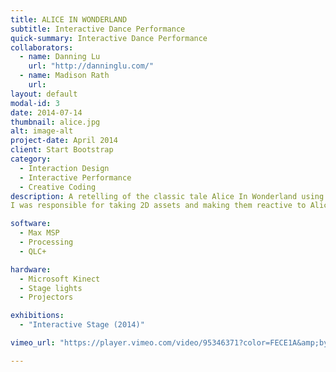 ```yaml
---
title: ALICE IN WONDERLAND
subtitle: Interactive Dance Performance
quick-summary: Interactive Dance Performance
collaborators:
  - name: Danning Lu
    url: "http://danninglu.com/"
  - name: Madison Rath
    url:
layout: default
modal-id: 3
date: 2014-07-14
thumbnail: alice.jpg
alt: image-alt
project-date: April 2014
client: Start Bootstrap
category:
  - Interaction Design
  - Interactive Performance
  - Creative Coding
description: A retelling of the classic tale Alice In Wonderland using the wonders of this land. In this interactive dance performance we follow Alice, portrayed by Madison Rath, as she travels throughout Wonderland. The backgrounds (created in Photoshop and animated with Processing) as well as lights (controlled with QLC+) are responsive to the dancer's movements in real time.
I was responsible for taking 2D assets and making them reactive to Alice's Movements . I also created a custom show control interface within MaxMSP which allowed for smooth and seamless transitions between scenes.

software:
  - Max MSP
  - Processing
  - QLC+

hardware:
  - Microsoft Kinect
  - Stage lights
  - Projectors

exhibitions:
  - "Interactive Stage (2014)"

vimeo_url: "https://player.vimeo.com/video/95346371?color=FECE1A&amp;byline=0&amp;portrait=0"

---
```

